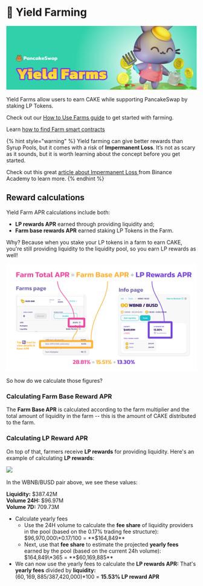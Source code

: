 # 🚜 Yield Farming

![](../../.gitbook/assets/yield-farms-header.png)

Yield Farms allow users to earn CAKE while supporting PancakeSwap by staking LP Tokens.

Check out our [How to Use Farms guide](https://docs.pancakeswap.finance/products/yield-farming/how-to-use-farms) to get started with farming.

Learn [how to find Farm smart contracts](./)

{% hint style="warning" %}
Yield farming can give better rewards than Syrup Pools, but it comes with a risk of **Impermanent Loss**. It’s not as scary as it sounds, but it is worth learning about the concept before you get started.

Check out this great [article about Impermanent Loss ](https://academy.binance.com/en/articles/impermanent-loss-explained)from Binance Academy to learn more.
{% endhint %}

## Reward calculations

Yield Farm APR calculations include both:

* **LP rewards APR** earned through providing liquidity and;
* **Farm base rewards APR** earned staking LP Tokens in the Farm.

Why? Because when you stake your LP tokens in a farm to earn CAKE, you're still providing liquidity to the liquidity pool, so you earn LP rewards as well!

![](<../../.gitbook/assets/Frame 1 (3).png>)

So how do we calculate those figures?

### Calculating Farm Base Reward APR

The **Farm Base APR** is calculated according to the farm multiplier and the total amount of liquidity in the farm -- this is the amount of CAKE distributed to the farm.

### Calculating LP Reward APR

On top of that, farmers receive **LP rewards** for providing liquidity. Here's an example of calculating **LP rewards**:

![](https://lh4.googleusercontent.com/rJswz2qvCNTcODcClHxqlLpanSLsfbGtVw75MMPicBN1iKTKCuEYlPuoFAqskoy24DB9JBmATWb8dk3WmY1\_BFDZoS94sWTBZhZrcnG711rC8ltDXPR3gdl8D50eWq\_cfiBriKcl)

In the WBNB/BUSD pair above, we see these values:

**Liquidity:** $387.42M\
**Volume 24H:** $96.97M\
**Volume 7D:** 709.73M

* Calculate yearly fees
  * Use the 24H volume to calculate the **fee share** of liquidity providers in the pool (based on the 0.17% trading fee structure):\
    $96,970,000\*0.17/100 = **$164,849**
  * Next, use that **fee share** to estimate the projected **yearly fees** earned by the pool (based on the current 24h volume):\
    $164,849\*365 = **$60,169,885**
* We can now use the yearly fees to calculate the **LP rewards APR:** That's **yearly fees** divided by **liquidity:**\
  ($60,169,885/$387,420,000)\*100 = **15.53% LP reward APR**
